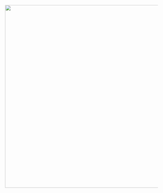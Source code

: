 <img style="float:left;margin-right:1em;" height="600" src="resources/images/intro/ChangeText.png"/>
